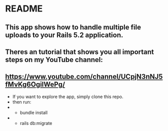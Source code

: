 # README

## This app shows how to handle multiple file uploads to your Rails 5.2 application.
## Theres an tutorial that shows you all important steps on my YouTube channel:
## https://www.youtube.com/channel/UCpjN3nNJ5fMvKg6OgiIWePg/


* If you want to explore the app, simply clone this repo.
* then run:
* - bundle install
* - rails db:migrate




